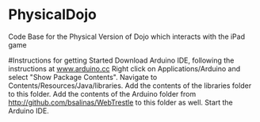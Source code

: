PhysicalDojo
============

Code Base for the Physical Version of Dojo which interacts with the iPad game

#Instructions for getting Started
Download Arduino IDE, following the instructions at www.arduino.cc
Right click on Applications/Arduino and select "Show Package Contents". Navigate to Contents/Resources/Java/libraries.  Add the contents of the libraries folder to this folder.
Add the contents of the Arduino folder from http://github.com/bsalinas/WebTrestle to this folder as well.
Start the Arduino IDE.

